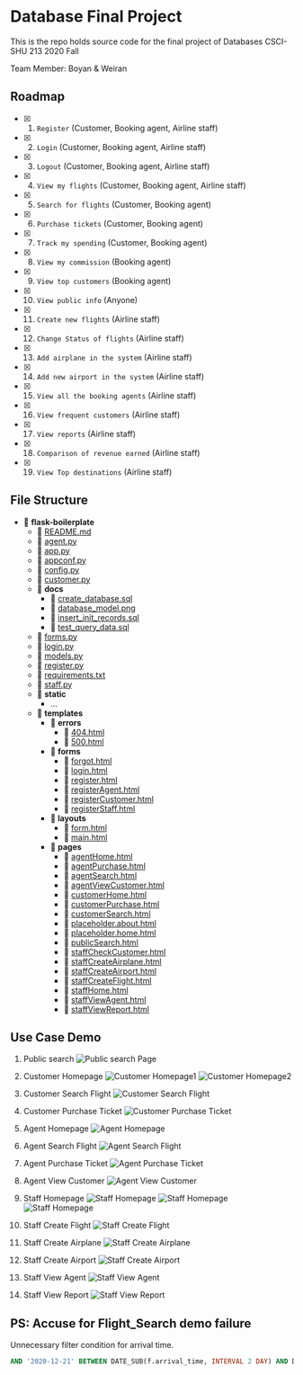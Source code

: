 # Database Final Project
This is the repo holds source code for the final project of Databases CSCI-SHU 213 2020 Fall

Team Member: Boyan & Weiran
## Roadmap

- [x]  1. `Register` (Customer, Booking agent, Airline staff)
- [x]  2. `Login` (Customer, Booking agent, Airline staff)
- [x]  3. `Logout` (Customer, Booking agent, Airline staff)
- [x]  4. `View my flights` (Customer, Booking agent, Airline staff)
- [x]  5. `Search for flights` (Customer, Booking agent)
- [x]  6. `Purchase tickets` (Customer, Booking agent)
- [x]  7. `Track my spending` (Customer, Booking agent)
- [x]  8. `View my commission` (Booking agent)
- [x]  9. `View top customers` (Booking agent)
- [x]  10. `View public info` (Anyone)
- [x]  11. `Create new flights` (Airline staff)
- [x]  12. `Change Status of flights` (Airline staff)
- [x]  13. `Add airplane in the system` (Airline staff)
- [x]  14. `Add new airport in the system` (Airline staff)
- [x]  15. `View all the booking agents` (Airline staff)
- [x]  16. `View frequent customers` (Airline staff)
- [x]  17. `View reports` (Airline staff)
- [x]  18. `Comparison of revenue earned` (Airline staff)
- [x]  19. `View Top destinations` (Airline staff)

## File Structure
- 📂 __flask\-boilerplate__
   - 📄 [README.md](README.md)
   - 📄 [agent.py](agent.py)
   - 📄 [app.py](app.py)
   - 📄 [appconf.py](appconf.py)
   - 📄 [config.py](config.py)
   - 📄 [customer.py](customer.py)
   - 📂 __docs__
     - 📄 [create\_database.sql](docs/create_database.sql)
     - 📄 [database\_model.png](docs/database_model.png)
     - 📄 [insert\_init\_records.sql](docs/insert_init_records.sql)
     - 📄 [test\_query\_data.sql](docs/test_query_data.sql)
   - 📄 [forms.py](forms.py)
   - 📄 [login.py](login.py)
   - 📄 [models.py](models.py)
   - 📄 [register.py](register.py)
   - 📄 [requirements.txt](requirements.txt)
   - 📄 [staff.py](staff.py)
   - 📂 __static__
     - ...
   - 📂 __templates__
     - 📂 __errors__
       - 📄 [404.html](templates/errors/404.html)
       - 📄 [500.html](templates/errors/500.html)
     - 📂 __forms__
       - 📄 [forgot.html](templates/forms/forgot.html)
       - 📄 [login.html](templates/forms/login.html)
       - 📄 [register.html](templates/forms/register.html)
       - 📄 [registerAgent.html](templates/forms/registerAgent.html)
       - 📄 [registerCustomer.html](templates/forms/registerCustomer.html)
       - 📄 [registerStaff.html](templates/forms/registerStaff.html)
     - 📂 __layouts__
       - 📄 [form.html](templates/layouts/form.html)
       - 📄 [main.html](templates/layouts/main.html)
     - 📂 __pages__
       - 📄 [agentHome.html](templates/pages/agentHome.html)
       - 📄 [agentPurchase.html](templates/pages/agentPurchase.html)
       - 📄 [agentSearch.html](templates/pages/agentSearch.html)
       - 📄 [agentViewCustomer.html](templates/pages/agentViewCustomer.html)
       - 📄 [customerHome.html](templates/pages/customerHome.html)
       - 📄 [customerPurchase.html](templates/pages/customerPurchase.html)
       - 📄 [customerSearch.html](templates/pages/customerSearch.html)
       - 📄 [placeholder.about.html](templates/pages/placeholder.about.html)
       - 📄 [placeholder.home.html](templates/pages/placeholder.home.html)
       - 📄 [publicSearch.html](templates/pages/publicSearch.html)
       - 📄 [staffCheckCustomer.html](templates/pages/staffCheckCustomer.html)
       - 📄 [staffCreateAirplane.html](templates/pages/staffCreateAirplane.html)
       - 📄 [staffCreateAirport.html](templates/pages/staffCreateAirport.html)
       - 📄 [staffCreateFlight.html](templates/pages/staffCreateFlight.html)
       - 📄 [staffHome.html](templates/pages/staffHome.html)
       - 📄 [staffViewAgent.html](templates/pages/staffViewAgent.html)
       - 📄 [staffViewReport.html](templates/pages/staffViewReport.html)


## Use Case Demo
  1. Public search
    ![Public search Page](https://github.com/BoyanXu/database-final-project/blob/main/static/img/public%20search%20page.png?raw=true)
  2. Customer Homepage
    ![Customer Homepage1](https://github.com//BoyanXu/database-final-project/blob/main/static/img/customer%20homepage1.png?raw=true)
    ![Customer Homepage2](https://github.com//BoyanXu/database-final-project/blob/main/static/img/customer%20homepage2.png?raw=true)
  3. Customer Search Flight
  ![Customer Search Flight](https://github.com//BoyanXu/database-final-project/blob/main/static/img/customer%20search%20flight.png?raw=true)
  4. Customer Purchase Ticket
  ![Customer Purchase Ticket](https://github.com//BoyanXu/database-final-project/blob/main/static/img/customer%20purchase%20ticket.png?raw=true)

  5. Agent Homepage
  ![Agent Homepage](https://github.com//BoyanXu/database-final-project/blob/main/static/img/agent%20homepage.png?raw=true)

  6. Agent Search Flight
  ![Agent Search Flight](https://github.com//BoyanXu/database-final-project/blob/main/static/img/agent%20search.png?raw=true)

  7. Agent Purchase Ticket
  ![Agent Purchase Ticket](https://github.com//BoyanXu/database-final-project/blob/main/static/img/agent%20purchase.png?raw=true)

  8. Agent View Customer
  ![Agent View Customer](https://github.com//BoyanXu/database-final-project/blob/main/static/img/agent%20view%20top%20customer.png?raw=true)

  9. Staff Homepage
  ![Staff Homepage](https://github.com//BoyanXu/database-final-project/blob/main/static/img/staff%20homepage1.png?raw=true)
  ![Staff Homepage](https://github.com//BoyanXu/database-final-project/blob/main/static/img/staff%20homepage2.png?raw=true)
  ![Staff Homepage](https://github.com//BoyanXu/database-final-project/blob/main/static/img/staff%20homepage3.png?raw=true)

  10. Staff Create Flight
  ![Staff Create Flight](https://github.com//BoyanXu/database-final-project/blob/main/static/img/staff%20create%20flight.png?raw=true)

  11. Staff Create Airplane
  ![Staff Create Airplane](https://github.com//BoyanXu/database-final-project/blob/main/static/img/staff%20create%20airplane.png?raw=true)

  12. Staff Create Airport
  ![Staff Create Airport](https://github.com//BoyanXu/database-final-project/blob/main/static/img/staff%20create%20airport.png?raw=true)

  13. Staff View Agent
  ![Staff View Agent](https://github.com//BoyanXu/database-final-project/blob/main/static/img/staff%20view%20agent.png?raw=true)

  14. Staff View Report
  ![Staff View Report](https://github.com//BoyanXu/database-final-project/blob/main/static/img/staff%20view%20report.png?raw=true)

## PS: Accuse for Flight_Search demo failure


Unnecessary filter condition for arrival time.
```sql
AND '2020-12-21' BETWEEN DATE_SUB(f.arrival_time, INTERVAL 2 DAY) AND DATE_ADD(f.arrival_time, INTERVAL 2 DAY)

```